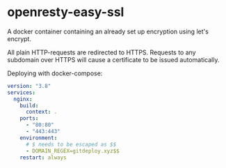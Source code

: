 # openresty-easy-ssl
A docker container containing an already set up encryption using let's encrypt.

All plain HTTP-requests are redirected to HTTPS. Requests to any subdomain over HTTPS will cause a certificate to be issued automatically.

Deploying with docker-compose:
```YAML
version: "3.8"
services:
  nginx:
    build:
      context: .
    ports:
      - "80:80"
      - "443:443"
    environment:
      # $ needs to be escaped as $$
      - DOMAIN_REGEX=gitdeploy.xyz$$
    restart: always
```